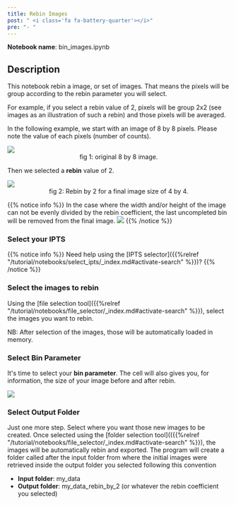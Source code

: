 ```yaml
---
title: Rebin Images
post: " <i class='fa fa-battery-quarter'></i>"
pre: "- "
---
```


**Notebook name**: bin_images.ipynb

## Description

This notebook rebin a image, or set of images. That means the pixels will be
group according to the rebin parameter you will select. 

For example, if you select a rebin value of 2, pixels will be group 2x2 (see images 
as an illustration of such a rebin) and those pixels will be averaged. 

In the following example, we start with an image of 8 by 8 pixels. Please note the
value of each pixels (number of counts). 

<img src='/tutorial/notebooks/bin_images/images/original_image.png' />
<center>fig 1: original 8 by 8 image.</center>

Then we selected a **rebin** value of 2.

<img src='/tutorial/notebooks/bin_images/images/images_mean_2_binning.png' />
<center>fig 2: Rebin by 2 for a final image size of 4 by 4.</center>

{{% notice info %}}
In the case where the width and/or height of the image can not be evenly divided by the 
rebin coefficient, the last uncompleted bin will be removed from the final image.
<img src='/tutorial/notebooks/bin_images/images/truncated_image_after_rebin.png' />
{{% /notice %}}

### Select your IPTS

{{% notice info %}}
Need help using the [IPTS selector]({{%relref "/tutorial/notebooks/select_ipts/_index.md#activate-search" %}})?
{{% /notice %}}

### Select the images to rebin

Using the [file selection tool]({{%relref "/tutorial/notebooks/file_selector/_index.md#activate-search" %}}), select 
the images you want to rebin.

NB: After selection of the images, those will be automatically loaded in memory.

### Select Bin Parameter

It's time to select your **bin parameter**. The cell will also gives you, for 
information, the size of your image before and after rebin.

<img src='/tutorial/notebooks/bin_images/images/bin_parameter_selection.png' />

### Select Output Folder

Just one more step. Select where you want those new images to be created. 
Once selected using the [folder selection tool](({{%relref "/tutorial/notebooks/file_selector/_index.md#activate-search" %}}),
the images will be automatically rebin and exported. The program will create a folder called after the input folder
from where the initial images were retrieved inside the output folder you selected following this convention

 * **Input folder**: my_data
 * **Output folder**: my_data_rebin_by_2   (or whatever the rebin coefficient you selected)